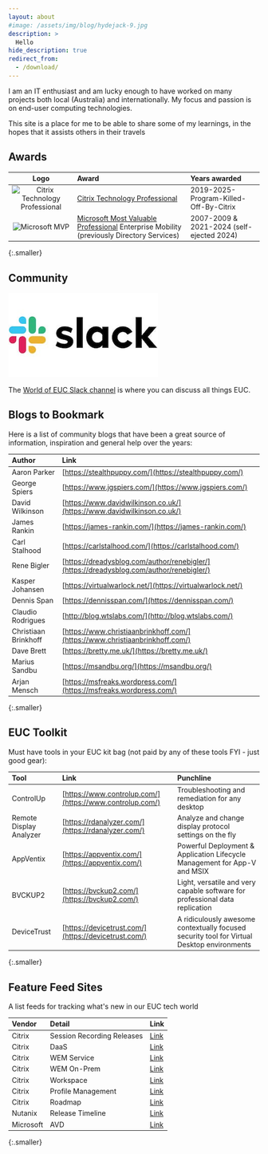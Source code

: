 ```yaml
---
layout: about
#image: /assets/img/blog/hydejack-9.jpg
description: >
  Hello
hide_description: true
redirect_from:
  - /download/
---
```


<!--author-->

I am an IT enthusiast and am lucky enough to have worked on many projects both local (Australia) and internationally. My focus and passion is on end-user computing technologies. 

This site is a place for me to be able to share some of my learnings, in the hopes that it assists others in their travels

## Awards

| Logo | Award | Years awarded |
|:-:|:--|:--|
| ![Citrix Technology Professional]({{site.baseurl}}/assets/img/about/ctp.png) | [Citrix Technology Professional](https://www.citrix.com/community/ctp/awardees.html) | 2019-2025-Program-Killed-Off-By-Citrix |
| ![Microsoft MVP]({{site.baseurl}}/assets/img/about/MicrosoftMVP.png) | [Microsoft Most Valuable Professional](https://mvp.microsoft.com/en-US/mvp/profile/2c0ae4ed-409a-e411-b4b5-6c3be5a84f98) Enterprise Mobility (previously Directory Services) | 2007-2009 & 2021-2024 (self-ejected 2024) |
{:.smaller}

## Community

![Slack](/assets/img/about/slack.jpg)

The [World of EUC Slack channel]((https://worldofeuc.slack.com)) is where you can discuss all things EUC.

## Blogs to Bookmark

Here is a list of community blogs that have been a great source of information, inspiration and general help over the years:

| Author | Link |
| :-- | :-- |
| Aaron Parker | [https://stealthpuppy.com/](https://stealthpuppy.com/) |
| George Spiers | [https://www.jgspiers.com/](https://www.jgspiers.com/) |
| David Wilkinson | [https://www.davidwilkinson.co.uk/](https://www.davidwilkinson.co.uk/) |
| James Rankin | [https://james-rankin.com/](https://james-rankin.com/) |
| Carl Stalhood | [https://carlstalhood.com/](https://carlstalhood.com/) |
| Rene Bigler | [https://dreadysblog.com/author/renebigler/](https://dreadysblog.com/author/renebigler/) |
| Kasper Johansen | [https://virtualwarlock.net/](https://virtualwarlock.net/) |
| Dennis Span | [https://dennisspan.com/](https://dennisspan.com/) |
| Claudio Rodrigues | [http://blog.wtslabs.com/](http://blog.wtslabs.com/) |
| Christiaan Brinkhoff | [https://www.christiaanbrinkhoff.com/](https://www.christiaanbrinkhoff.com/) |
| Dave Brett | [https://bretty.me.uk/](https://bretty.me.uk/) |
| Marius Sandbu | [https://msandbu.org/](https://msandbu.org/) |
| Arjan Mensch | [https://msfreaks.wordpress.com/](https://msfreaks.wordpress.com/) |
{:.smaller}

## EUC Toolkit

Must have tools in your EUC kit bag (not paid by any of these tools FYI - just good gear):

| Tool | Link | Punchline |
| :-- | :-- | :-- |
| ControlUp | [https://www.controlup.com/](https://www.controlup.com/) | Troubleshooting and remediation for any desktop |
| Remote Display Analyzer | [https://rdanalyzer.com/](https://rdanalyzer.com/) | Analyze and change display protocol settings on the fly |
| AppVentix | [https://appventix.com/](https://appventix.com/) | Powerful Deployment & Application Lifecycle Management for App-V and MSIX |
| BVCKUP2 | [https://bvckup2.com/](https://bvckup2.com/) | Light, versatile and very capable software for professional data replication |
| DeviceTrust | [https://devicetrust.com/](https://devicetrust.com/) | A ridiculously awesome contextually focused security tool for Virtual Desktop environments |
{:.smaller}

## Feature Feed Sites

A list feeds for tracking what's new in our EUC tech world

| Vendor | Detail | Link |
| :-- | :-- | :-- |
| Citrix | Session Recording Releases | [Link](https://docs.citrix.com/en-us/session-recording/current-release/whats-new-history) |
| Citrix | DaaS | [Link](https://docs.citrix.com/en-us/citrix-daas/whats-new.html) |
| Citrix | WEM Service | [Link](https://docs.citrix.com/en-us/workspace-environment-management/service/whats-new.html) |
| Citrix | WEM On-Prem | [Link](https://docs.citrix.com/en-us/workspace-environment-management/current-release/whats-new.html) |
| Citrix | Workspace | [Link](https://docs.citrix.com/en-us/citrix-workspace/whats-new.html) |
| Citrix | Profile Management | [Link](https://docs.citrix.com/en-us/profile-management/current-release/whats-new.html) |
| Citrix | Roadmap | [Link](https://updates.cloud.com/) |
| Nutanix | Release Timeline | [Link](https://timeline.ntnx.to/) |
| Microsoft | AVD | [Link](https://learn.microsoft.com/en-us/azure/virtual-desktop/whats-new) |
{:.smaller}